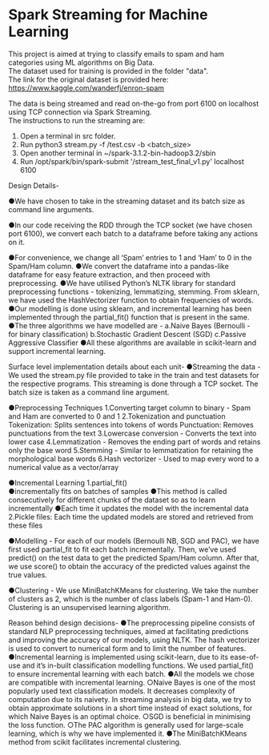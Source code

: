 # Spark Streaming for Machine Learning

This project is aimed at trying to classify emails to spam and ham categories using ML algorithms on Big Data.  
The dataset used for training is provided in the folder "data".  
The link for the original dataset is provided here:  
https://www.kaggle.com/wanderfj/enron-spam  

The data is being streamed and read on-the-go from port 6100 on localhost using TCP connection via Spark Streaming.  
The instructions to run the streaming are:  
1. Open a terminal in src folder.  
2. Run python3 stream.py -f <path>/test.csv -b <batch_size>
3. Open another terminal in ~/spark-3.1.2-bin-hadoop3.2/sbin
4. Run /opt/spark/bin/spark-submit '<path>/stream_test_final_v1.py' localhost 6100

  
  Design Details-
	
●We have chosen to take in the streaming dataset and its batch size as command line arguments.

●In our code receiving the RDD through the TCP socket (we have chosen port 6100), we convert each batch to a dataframe before taking any actions on it.

●For convenience, we change all ‘Spam’ entries to 1 and ‘Ham’ to 0 in the Spam/Ham column.
●We convert the dataframe into a pandas-like dataframe for easy feature extraction, and then proceed with preprocessing.
●We have utilised Python’s NLTK library for standard preprocessing functions - tokenizing, lemmatizing, stemming. From sklearn, we have used the HashVectorizer function to obtain frequencies of words.
●Our modelling is done using sklearn, and incremental learning has been implemented through the partial_fit() function that is present in the same.
●The three algorithms we have modelled are -
	a.Naive Bayes (Bernoulli - for binary classification)
	b.Stochastic Gradient Descent (SGD)
	c.Passive Aggressive Classifier
●All these algorithms are available in scikit-learn and support incremental learning.


Surface level implementation details about each unit-
●Streaming the data - We used the stream.py file provided to take in the train and test datasets for the respective programs. This streaming is done through a TCP socket. The batch size is taken as a command line argument.

●Preprocessing Techniques
	1.Converting target column to binary - Spam and Ham are converted to 0 and 1 
	2.Tokenization and punctuation
	Tokenization: Splits sentences into tokens of words
	Punctuation: Removes punctuations from the text
	3.Lowercase conversion - Converts the text into lower case 
	4.Lemmatization - Removes the ending part of words and retains only the base word
	5.Stemming - Similar to lemmatization for retaining the morphological base words 
	6.Hash vectorizer - Used to map every word to a numerical value as a vector/array

●Incremental Learning
	1.partial_fit()  
		●incrementally fits on batches of samples
		●This method is called consecutively for different chunks of the dataset so as to learn incrementally
		●Each time it updates the model with the incremental data
	2.Pickle files: Each time the updated models are stored and retrieved from these files

●Modelling - For each of our models (Bernoulli NB, SGD and PAC), we have first used partial_fit to fit each batch incrementally. Then, we’ve used predict() on the test data to get the predicted Spam/Ham column. After that, we use score() to obtain the accuracy of the predicted values against the true values.

●Clustering - We use MiniBatchKMeans for clustering. We take the number of clusters as 2, which is the number of class labels (Spam-1 and Ham-0). Clustering is an unsupervised learning algorithm.


Reason behind design decisions-
●The preprocessing pipeline consists of standard NLP preprocessing techniques, aimed at facilitating predictions and improving the accuracy of our models, using NLTK. The hash vectorizer is used to convert to numerical form and to limit the number of features.
●Incremental learning is implemented using scikit-learn, due to its ease-of-use and it’s in-built classification modelling functions. We used partial_fit() to ensure incremental learning with each batch.
●All the models we chose are compatible with incremental learning. 
	○Naive Bayes is one of the most popularly used text classification models. It decreases complexity of computation due to its naivety. In streaming analysis in big data, we try to obtain approximate solutions in a short time instead of exact solutions, for which Naive Bayes is an optimal choice.
	○SGD is beneficial in minimising the loss function.
	○The PAC algorithm is generally used for large-scale learning, which is why we have implemented it.
●The MiniBatchKMeans method from scikit facilitates incremental clustering.

